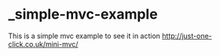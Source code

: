 # _simple-mvc-example
This is a simple mvc example to see it in action http://just-one-click.co.uk/mini-mvc/
